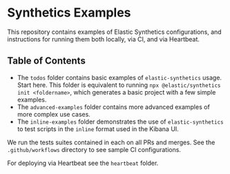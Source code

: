 # Synthetics Examples

This repository contains examples of Elastic Synthetics configurations, and instructions for running them both locally, via CI, and via Heartbeat. 

## Table of Contents

- The `todos` folder contains basic examples of `elastic-synthetics` usage. Start here. This folder is equivalent to running `npx @elastic/synthetics init <foldername>`, which generates a basic project with a few simple examples.
- The `advanced-examples` folder contains more advanced examples of more complex use cases.
- The `inline-examples` folder demonstrates the use of `elastic-synthetics` to test scripts in the `inline` format used in the Kibana UI.

We run the tests suites contained in each on all PRs and merges. See the `.github/workflows` directory to see sample CI configurations.

For deploying via Heartbeat see the `heartbeat` folder.
